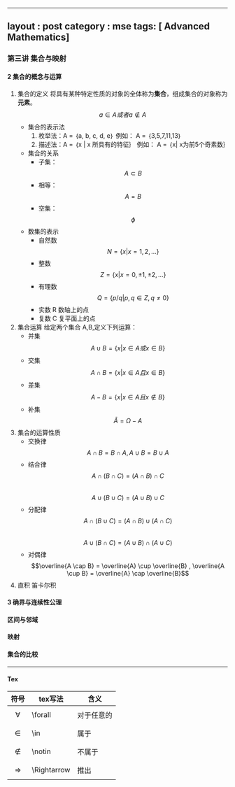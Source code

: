 

---
layout : post
category : mse
tags: [ Advanced Mathematics]
---
### 第三讲 集合与映射  

#### 2 集合的概念与运算  

1.  集合的定义
将具有某种特定性质的对象的全体称为**集合**，组成集合的对象称为**元素**。
$$a \in A 或者 a \notin A $$  
	*  集合的表示法
		1. 枚举法：A = ｛a, b, c, d, e｝
		例如： A = ｛3,5,7,11,13｝
		2. 描述法：A = ｛x | x 所具有的特征｝
		例如： A = ｛x| x为前5个奇素数｝ 
	*  集合的关系  
		* 子集：$$A \subset B$$   
		* 相等：$$A = B$$  
		* 空集： $$\phi$$  
	* 数集的表示  
		* 自然数 $$N = \{x | x = 1,2,...\}$$  
		* 整数 $$Z = \{x | x = 0, ±1, ±2,...\}$$  
		* 有理数 $$Q = \{p/q | p,q \in Z, q \neq 0  \}$$
		* 实数 R 数轴上的点
		* 复数 C 复平面上的点
2. 	集合运算
给定两个集合 A,B,定义下列运算：
	* 并集 $$A\cup B = \{ x | x \in A 或 x \in B \}$$  
	* 交集 $$A\cap B = \{ x | x \in A 且 x \in B \}$$ 
	* 差集 $$A - B = \{ x | x \in A 且 x \notin B \} $$
	* 补集 $$ \bar{A} = \Omega - A$$ 
3.  集合的运算性质
	* 交换律 $$ A \cap B = B \cap A ,A \cup B = B \cup A  $$  
	* 结合律 $$ A \cap (B \cap C) = (A \cap B) \cap C $$  
	$$ A \cup (B \cup C) = (A \cup B) \cup C $$  
	* 分配律 $$ A \cap (B \cup C) = (A \cap B) \cup(A \cap C) $$  
	$$ A \cup (B \cap C) = (A \cup B) \cap(A \cup C)  $$  
	* 对偶律 $$\overline{A \cap B} = \overline{A} \cup \overline{B} , \overline{A \cup B} = \overline{A} \cap \overline{B}$$  
4. 直积
笛卡尔积	

#### 3 确界与连续性公理  

#### 区间与邻域

#### 映射

#### 集合的比较

---
#### Tex
|符号|tex写法|含义|  
|---|---|---|  
|$$\forall$$|\forall|对于任意的|  
|$$\in$$|\in|属于|  
|$$\notin$$|\notin|不属于|
|$$\Rightarrow$$|\Rightarrow|推出|
